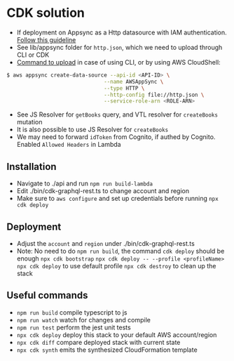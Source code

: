 # CDK solution

- If deployment on Appsync as a Http datasource with IAM authentication. [Follow this guideline](https://advancedweb.hu/use-the-http-data-source-to-interact-with-http-apis-directly-from-appsync/)
- See lib/appsync folder for `http.json`, which we need to upload through CLI or CDK
- [Command to upload](https://docs.aws.amazon.com/appsync/latest/devguide/tutorial-http-resolvers-js.html#invoking-aws-services-js) in case of using CLI, or by using AWS CloudShell: 
```bash
$ aws appsync create-data-source --api-id <API-ID> \
                               --name AWSAppSync \
                               --type HTTP \
                               --http-config file://http.json \
                               --service-role-arn <ROLE-ARN>
```
- See JS Resolver for `getBooks` query, and VTL resolver for `createBooks` mutation
- It is also possible to use JS Resolver for `createBooks`
- We may need to forward `idToken` from Cognito, if authed by Cognito. Enabled `Allowed Headers` in Lambda

## Installation

- Navigate to ./api and run `npm run build-lambda`
- Edit ./bin/cdk-graphql-rest.ts to change account and region
- Make sure to `aws configure` and set up credentials before running `npx cdk deploy`

## Deployment

- Adjust the `account` and `region` under ./bin/cdk-graphql-rest.ts
- Note: No need to do `npm run build`, the command `cdk deploy` should be enough
  `npx cdk bootstrap`
  `npx cdk deploy -- --profile <profileName>`
  `npx cdk deploy` to use default profile
  `npx cdk destroy` to clean up the stack

## Useful commands

- `npm run build` compile typescript to js
- `npm run watch` watch for changes and compile
- `npm run test` perform the jest unit tests
- `npx cdk deploy` deploy this stack to your default AWS account/region
- `npx cdk diff` compare deployed stack with current state
- `npx cdk synth` emits the synthesized CloudFormation template
